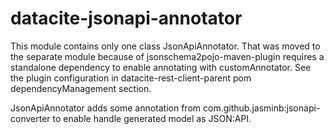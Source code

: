 # datacite-jsonapi-annotator

This module contains only one class JsonApiAnnotator. 
That was moved to the separate module because of jsonschema2pojo-maven-plugin requires a standalone dependency to 
enable annotating with customAnnotator. 
See the plugin configuration in datacite-rest-client-parent pom dependencyManagement section.

JsonApiAnnotator adds some annotation from com.github.jasminb:jsonapi-converter to enable handle generated model as JSON:API.
